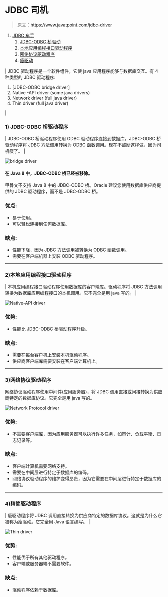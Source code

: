 # JDBC 司机

> 原文：<https://www.javatpoint.com/jdbc-driver>

1.  [JDBC 车手](#)
    1.  [JDBC-ODBC 桥驱动](#driver1)
    2.  [本地应用编程接口驱动程序](#driver2)
    3.  [网络协议驱动程序](#driver3)
    4.  [瘦驱动](#driver4)

| JDBC 驱动程序是一个软件组件，它使 java 应用程序能够与数据库交互。有 4 种类型的 JDBC 驱动程序:

1.  [JDBC-ODBC bridge driver]
2.  Native -API driver (some java drivers)
3.  Network driver (full java driver)
4.  Thin driver (full java driver)

 |

### 1) JDBC-ODBC 桥驱动程序

| JDBC-ODBC 桥驱动程序使用 ODBC 驱动程序连接到数据库。JDBC-ODBC 桥驱动程序将 JDBC 方法调用转换为 ODBC 函数调用。现在不鼓励这样做，因为司机瘦了。 |

![bridge driver](../img/dd9ec3238526205e24ec4a1995d0e2be.png)

#### 在 Java 8 中，JDBC-ODBC 桥已经被移除。

甲骨文不支持 Java 8 中的 JDBC-ODBC 桥。Oracle 建议您使用数据库供应商提供的 JDBC 驱动程序，而不是 JDBC-ODBC 桥。

### 优点:

*   易于使用。
*   可以轻松连接到任何数据库。

### 缺点:

*   性能下降，因为 JDBC 方法调用被转换为 ODBC 函数调用。
*   需要在客户端机器上安装 ODBC 驱动程序。

* * *

### 2)本地应用编程接口驱动程序

| 本机应用编程接口驱动程序使用数据库的客户端库。驱动程序将 JDBC 方法调用转换为数据库应用编程接口的本机调用。它不完全是用 java 写的。 |

![Native-API driver](../img/0fc9966b2e004d5b5f74cd3ddb17bce7.png)

### 优势:

*   性能比 JDBC-ODBC 桥驱动程序升级。

### 缺点:

*   需要在每台客户机上安装本机驱动程序。
*   供应商客户端库需要安装在客户端计算机上。

* * *

### 3)网络协议驱动程序

网络协议驱动程序使用中间件(应用服务器)，将 JDBC 调用直接或间接转换为供应商特定的数据库协议。它完全是用 java 写的。

![Network Protocol driver](../img/e6d73884ed8bc5827b186acb95a38a96.png)

### 优势:

*   不需要客户端库，因为应用服务器可以执行许多任务，如审计、负载平衡、日志记录等。

### 缺点:

*   客户端计算机需要网络支持。
*   需要在中间层进行特定于数据库的编码。
*   网络协议驱动程序的维护变得昂贵，因为它需要在中间层进行特定于数据库的编码。

* * *

### 4)精简驱动程序

| 瘦驱动程序将 JDBC 调用直接转换为供应商特定的数据库协议。这就是为什么它被称为瘦驱动。它完全用 Java 语言编写。 |

![Thin driver](../img/d927704b5375b4bcdd661efbca73be3b.png)

### 优势:

*   性能优于所有其他驱动程序。
*   客户端或服务器端不需要软件。

### 缺点:

*   驱动程序依赖于数据库。